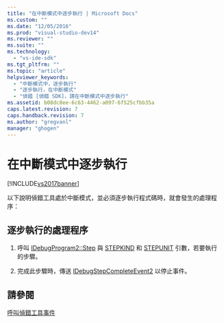 ```yaml
---
title: "在中斷模式中逐步執行 | Microsoft Docs"
ms.custom: ""
ms.date: "12/05/2016"
ms.prod: "visual-studio-dev14"
ms.reviewer: ""
ms.suite: ""
ms.technology: 
  - "vs-ide-sdk"
ms.tgt_pltfrm: ""
ms.topic: "article"
helpviewer_keywords: 
  - "中斷模式中，逐步執行"
  - "逐步執行，在中斷模式"
  - "偵錯 [偵錯 SDK]，請在中斷模式中逐步執行"
ms.assetid: b08dc8ee-6c63-4462-a097-6f525cfbb35a
caps.latest.revision: 7
caps.handback.revision: 7
ms.author: "gregvanl"
manager: "ghogen"
---
```

# 在中斷模式中逐步執行
[!INCLUDE[vs2017banner](../../code-quality/includes/vs2017banner.md)]

以下說明偵錯工具處於中斷模式，並必須逐步執行程式碼時，就會發生的處理程序：  
  
## 逐步執行的處理程序  
  
1.  呼叫 [IDebugProgram2::Step](../../extensibility/debugger/reference/idebugprogram2-step.md) 與 [STEPKIND](../../extensibility/debugger/reference/stepkind.md) 和 [STEPUNIT](../../extensibility/debugger/reference/stepunit.md) 引數，若要執行的步驟。  
  
2.  完成此步驟時，傳送 [IDebugStepCompleteEvent2](../../extensibility/debugger/reference/idebugstepcompleteevent2.md) 以停止事件。  
  
## 請參閱  
 [呼叫偵錯工具事件](../../extensibility/debugger/calling-debugger-events.md)